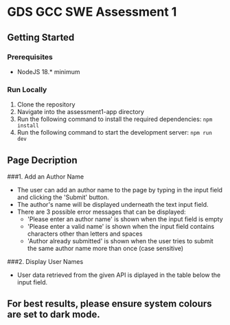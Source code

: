 # GDS GCC SWE Assessment 1

## Getting Started

### Prerequisites
- NodeJS 18.* minimum

### Run Locally
1. Clone the repository
2. Navigate into the assessment1-app directory
3. Run the following command to install the required dependencies:
```npm install```
4. Run the following command to start the development server:
```npm run dev```

## Page Decription
###1. Add an Author Name
- The user can add an author name to the page by typing in the input field and clicking the 'Submit' button.
- The author's name will be displayed underneath the text input field.
- There are 3 possible error messages that can be displayed:
  - 'Please enter an author name' is shown when the input field is empty
  - 'Please enter a valid name' is shown when the input field contains characters other than letters and spaces
  - 'Author already submitted' is shown when the user tries to submit the same author name more than once (case sensitive)

###2. Display User Names
- User data retrieved from the given API is diplayed in the table below the input field.

## For best results, please ensure system colours are set to dark mode.

